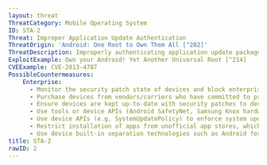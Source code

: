 ```yaml
---
layout: threat
ThreatCategory: Mobile Operating System
ID: STA-2
Threat: Improper Application Update Authentication
ThreatOrigin: 'Android: One Root to Own Them All [^202]'
ThreatDescription: Improperly authenticating application update packages could leave the device susceptible to malicious updates or other attacks.
ExploitExample: Own your Android! Yet Another Universal Root [^214]
CVEExample: CVE-2013-4787
PossibleCountermeasures:
    Enterprise:
      - Monitor the security patch state of devices and block enterprise connectivity from out-of-date devices with known exploitable vulnerabilities.
      - Purchase devices from vendors/carriers who have committed to providing timely updates or who have known track records for prompt updates.
      - Ensure devices are kept up-to-date with security patches to decrease the likelihood that they can be rooted/jailbroken.
      - Use tools or device APIs (Android SafetyNet, Samsung Knox hardware-backed remote attestation, or other applicable remote attestation technologies) to detect and block enterprise connectivity from known compromised devices.
      - Use device APIs (e.g. SystemUpdatePolicy) to enforce system update policies.
      - Restrict installation of apps from unofficial app stores, which may not undergo certificate validation processes (e.g., side-loading)
      - Use device built-in separation technologies such as Android for Work, Apple iOS managed apps, or Samsung Knox Workspace to provide a level of separation between enterprise apps and potentially harmful personal-use apps.
title: STA-2
rawID: 2
---
```

